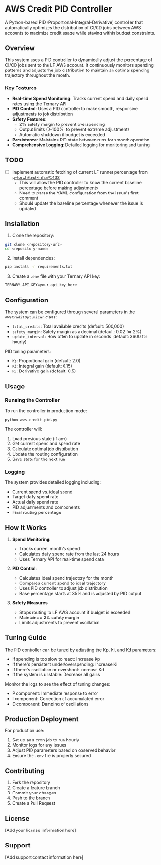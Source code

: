 # AWS Credit PID Controller

A Python-based PID (Proportional-Integral-Derivative) controller that automatically optimizes the distribution of CI/CD jobs between AWS accounts to maximize credit usage while staying within budget constraints.

## Overview

This system uses a PID controller to dynamically adjust the percentage of CI/CD jobs sent to the LF AWS account. It continuously monitors spending patterns and adjusts the job distribution to maintain an optimal spending trajectory throughout the month.

### Key Features

- **Real-time Spend Monitoring**: Tracks current spend and daily spend rates using the Ternary API
- **PID Control**: Uses a PID controller to make smooth, responsive adjustments to job distribution
- **Safety Features**:
  - 2% safety margin to prevent overspending
  - Output limits (0-100%) to prevent extreme adjustments
  - Automatic shutdown if budget is exceeded
- **Persistence**: Maintains PID state between runs for smooth operation
- **Comprehensive Logging**: Detailed logging for monitoring and tuning

## TODO

- [ ] Implement automatic fetching of current LF runner percentage from [pytorch/test-infra#5132](https://github.com/pytorch/test-infra/issues/5132)
  - This will allow the PID controller to know the current baseline percentage before making adjustments
  - Need to parse the YAML configuration from the issue's first comment
  - Should update the baseline percentage whenever the issue is updated

## Installation

1. Clone the repository:
```bash
git clone <repository-url>
cd <repository-name>
```

2. Install dependencies:
```bash
pip install -r requirements.txt
```

3. Create a `.env` file with your Ternary API key:
```
TERNARY_API_KEY=your_api_key_here
```

## Configuration

The system can be configured through several parameters in the `AWSCreditOptimizer` class:

- `total_credits`: Total available credits (default: 500,000)
- `safety_margin`: Safety margin as a decimal (default: 0.02 for 2%)
- `update_interval`: How often to update in seconds (default: 3600 for hourly)

PID tuning parameters:
- `Kp`: Proportional gain (default: 2.0)
- `Ki`: Integral gain (default: 0.15)
- `Kd`: Derivative gain (default: 0.5)

## Usage

### Running the Controller

To run the controller in production mode:
```bash
python aws-credit-pid.py
```

The controller will:
1. Load previous state (if any)
2. Get current spend and spend rate
3. Calculate optimal job distribution
4. Update the routing configuration
5. Save state for the next run

### Logging

The system provides detailed logging including:
- Current spend vs. ideal spend
- Target daily spend rate
- Actual daily spend rate
- PID adjustments and components
- Final routing percentage

## How It Works

1. **Spend Monitoring**:
   - Tracks current month's spend
   - Calculates daily spend rate from the last 24 hours
   - Uses Ternary API for real-time spend data

2. **PID Control**:
   - Calculates ideal spend trajectory for the month
   - Compares current spend to ideal trajectory
   - Uses PID controller to adjust job distribution
   - Base percentage starts at 35% and is adjusted by PID output

3. **Safety Measures**:
   - Stops routing to LF AWS account if budget is exceeded
   - Maintains a 2% safety margin
   - Limits adjustments to prevent oscillation

## Tuning Guide

The PID controller can be tuned by adjusting the Kp, Ki, and Kd parameters:

- If spending is too slow to react: Increase Kp
- If there's persistent under/overspending: Increase Ki
- If there's oscillation or overshoot: Increase Kd
- If the system is unstable: Decrease all gains

Monitor the logs to see the effect of tuning changes:
- P component: Immediate response to error
- I component: Correction of accumulated error
- D component: Damping of oscillations

## Production Deployment

For production use:
1. Set up as a cron job to run hourly
2. Monitor logs for any issues
3. Adjust PID parameters based on observed behavior
4. Ensure the `.env` file is properly secured

## Contributing

1. Fork the repository
2. Create a feature branch
3. Commit your changes
4. Push to the branch
5. Create a Pull Request

## License

[Add your license information here]

## Support

[Add support contact information here] 
